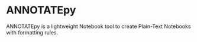 # ANNOTATEpy
ANNOTATEpy is a lightweight Notebook tool to create Plain-Text Notebooks with formatting rules.
